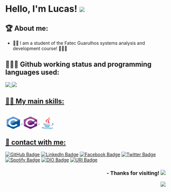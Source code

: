 # Hello, I'm Lucas! <img src=https://github.com/TheDudeThatCode/TheDudeThatCode/blob/master/Assets/Developer.gif width="60">

## 🏆 About me:

* ✍🏻 I am a student of the Fatec Guarulhos systems analysis and development course! 👨🏻‍🎓

## 👨🏻‍💻 Github working status and programming languages used:

 <div>
  <a href="https://github.com/lucasmarcuzo">
  <img height="150em" src="https://github-readme-stats.vercel.app/api?username=lucasmarcuzo&theme=algolia"/>
  <img height="150em" src="https://github-readme-stats.vercel.app/api/top-langs/?username=lucasmarcuzo&layout=compact&theme=algolia"/>
</div>
 
 ## 🤹‍♂️ My main skills:

<div style="display: inline_block"><br>
  <img align="center" alt="C" height="40" width="50" src="https://raw.githubusercontent.com/devicons/devicon/master/icons/c/c-original.svg"> 
  <img align="center" alt="Csharp" height="40" width="50" src="https://raw.githubusercontent.com/devicons/devicon/master/icons/csharp/csharp-original.svg"> 
  <img align="center" alt="Java" height="40" width="50" src="https://raw.githubusercontent.com/devicons/devicon/master/icons/java/java-original.svg"> 
</div> 

## 📱 contact with me:

[![GitHub Badge](https://img.shields.io/badge/GitHub-100000?style=for-the-badge&logo=github&logoColor=whiteColor=white&link=https://github.com/lucasmarcuzo)](https://github.com/lucasmarcuzo) [![LinkedIn Badge](	https://img.shields.io/badge/LinkedIn-0077B5?style=for-the-badge&logo=linkedin&logoColor=white=white&link=https://www.linkedin.com/in/lucasmarcuzo/)](https://www.linkedin.com/in/lucasmarcuzo/) [![Facebook Badge](https://img.shields.io/badge/Facebook-1877F2?style=for-the-badge&logo=facebook&logoColor=white&link=https://facebook.com/LucasMarcuzzo)](https://facebook.com/LucasMarcuzzo) [![Twitter Badge](https://img.shields.io/badge/Twitter-1DA1F2?style=for-the-badge&logo=twitter&logoColor=white&link=https://twitter.com/lucassolace)](https://twitter.com/lucassolace) [![Spotify Badge]( https://img.shields.io/badge/Spotify-1ED760?&style=for-the-badge&logo=spotify&logoColor=white&https://open.spotify.com/user/12186237186?si=a631a4d1b13b441b)](https://open.spotify.com/user/12186237186?si=a631a4d1b13b441b) [![DIO Badge](https://img.shields.io/badge/Digital%20Inovation%20One-red?style=for-the-badge&link=https://web.digitalinnovation.one/users/lucas_marcuzo)](https://web.digitalinnovation.one/users/lucas_marcuzo) [![URI Badge](https://img.shields.io/badge/URI%20ONLINE%20JUDGE-gray?style=for-the-badge&link=https://www.urionlinejudge.com.br/judge/pt/profile/510115)](https://www.urionlinejudge.com.br/judge/pt/profile/510115) 
 
<div align="right"> <h3> - Thanks for visiting! <img src="https://media.giphy.com/media/hvRJCLFzcasrR4ia7z/giphy.gif" width="30px"> </h3> </div> 
<p align="right"> <img src="https://visitor-badge.laobi.icu/badge?page_id=lucasmarcuzo/lucasmarcuzo"> </h3> </p>
